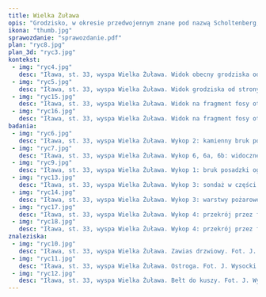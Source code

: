 ```yaml
---
title: Wielka Żuława
opis: "Grodzisko, w okresie przedwojennym znane pod nazwą Scholtenberg, położone jest w południowo-wschodniej części wyspy Wielka Żuława na jeziorze Jeziorak, na wysokim brzegu stromo opadającym do jeziora. Grodzisko wymieniane jest w literaturze polskiej i niemieckiej z końca XIX i początku XX wieku , jest ono także zaznaczone na mapie grodzisk opracowanej przez W. Antoniewicza i Z. Wartołowską. Wpisane zostało do rejestru zabytków w roku 1986."
ikona: "thumb.jpg"
sprawozdanie: "sprawozdanie.pdf"
plan: "ryc8.jpg"
plan_3d: "ryc3.jpg"
kontekst:
 - img: "ryc4.jpg"
   desc: "Iława, st. 33, wyspa Wielka Żuława. Widok obecny grodziska od strony południowo-zachodniej. Fot. Z. Kobyliński."
 - img: "ryc5.jpg"
   desc: "Iława, st. 33, wyspa Wielka Żuława. Widok grodziska od strony południowo-wschodniej z widocznymi elementami ośrodka wypoczynkowego. Fot. Ł. Łasiński 2010."
 - img: "ryc15.jpg"
   desc: "Iława, st. 33, wyspa Wielka Żuława. Widok na fragment fosy otaczającej grodzisko od północnego-wschodu. Fot. Z. Kobyliński."
 - img: "ryc16.jpg"
   desc: "Iława, st. 33, wyspa Wielka Żuława. Widok na fragment fosy otaczającej grodzisko od zachodu. Fot. Z. Kobyliński."
badania:
 - img: "ryc6.jpg"
   desc: "Iława, st. 33, wyspa Wielka Żuława. Wykop 2: kamienny bruk posadzki budynku częściowo zniszczony obudową grobu i kwatery cmentarnej. Fot. J. Wysocki."
 - img: "ryc7.jpg"
   desc: "Iława, st. 33, wyspa Wielka Żuława. Wykop 6, 6a, 6b: widoczne resztki instalacji, których wkopy zniszczyły struktury zabytkowe. Fot. J. Wysocki."
 - img: "ryc9.jpg"
   desc: "Iława, st. 33, wyspa Wielka Żuława. Wykop 1: bruk posadzki ograniczony drewnianą belką (podwalinową?). Fot. J. Wysocki."
 - img: "ryc13.jpg"
   desc: "Iława, st. 33, wyspa Wielka Żuława. Wykop 3: sondaż w części wschodniej wykopu z warstwami pożarowymi. Fot. J. Wysocki."
 - img: "ryc14.jpg"
   desc: "Iława, st. 33, wyspa Wielka Żuława. Wykop 3: warstwy pożarowe we wschodniej ścianie wykopu. Fot. J. Wysocki."
 - img: "ryc17.jpg"
   desc: "Iława, st. 33, wyspa Wielka Żuława. Wykop 4: przekrój przez fosę, ściana W wykopu. Fot. J. Wysocki."
 - img: "ryc18.jpg"
   desc: "Iława, st. 33, wyspa Wielka Żuława. Wykop 4: przekrój przez fosę, ściana E wykopu z kamieniami z osuwiska stożka gródka. Fot. J. Wysocki."
znaleziska:
 - img: "ryc10.jpg"
   desc: "Iława, st. 33, wyspa Wielka Żuława. Zawias drzwiowy. Fot. J. Wysocki."
 - img: "ryc11.jpg"
   desc: "Iława, st. 33, wyspa Wielka Żuława. Ostroga. Fot. J. Wysocki."
 - img: "ryc12.jpg"
   desc: "Iława, st. 33, wyspa Wielka Żuława. Bełt do kuszy. Fot. J. Wysocki."
---
```

